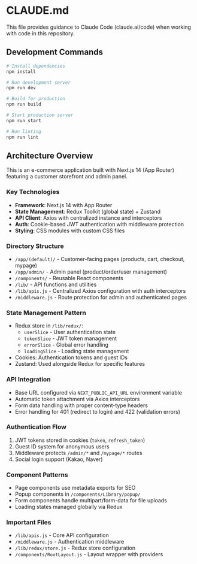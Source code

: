 # CLAUDE.md

This file provides guidance to Claude Code (claude.ai/code) when working with code in this repository.

## Development Commands

```bash
# Install dependencies
npm install

# Run development server
npm run dev

# Build for production
npm run build

# Start production server
npm run start

# Run linting
npm run lint
```

## Architecture Overview

This is an e-commerce application built with Next.js 14 (App Router) featuring a customer storefront and admin panel.

### Key Technologies
- **Framework**: Next.js 14 with App Router
- **State Management**: Redux Toolkit (global state) + Zustand
- **API Client**: Axios with centralized instance and interceptors
- **Auth**: Cookie-based JWT authentication with middleware protection
- **Styling**: CSS modules with custom CSS files

### Directory Structure
- `/app/(default)/` - Customer-facing pages (products, cart, checkout, mypage)
- `/app/admin/` - Admin panel (product/order/user management)
- `/components/` - Reusable React components
- `/lib/` - API functions and utilities
- `/lib/apis.js` - Centralized Axios configuration with auth interceptors
- `/middleware.js` - Route protection for admin and authenticated pages

### State Management Pattern
- Redux store in `/lib/redux/`:
  - `userSlice` - User authentication state
  - `tokenSlice` - JWT token management
  - `errorSlice` - Global error handling
  - `loadingSlice` - Loading state management
- Cookies: Authentication tokens and guest IDs
- Zustand: Used alongside Redux for specific features

### API Integration
- Base URL configured via `NEXT_PUBLIC_API_URL` environment variable
- Automatic token attachment via Axios interceptors
- Form data handling with proper content-type headers
- Error handling for 401 (redirect to login) and 422 (validation errors)

### Authentication Flow
1. JWT tokens stored in cookies (`token`, `refresh_token`)
2. Guest ID system for anonymous users
3. Middleware protects `/admin/*` and `/mypage/*` routes
4. Social login support (Kakao, Naver)

### Component Patterns
- Page components use metadata exports for SEO
- Popup components in `/components/Library/popup/`
- Form components handle multipart/form-data for file uploads
- Loading states managed globally via Redux

### Important Files
- `/lib/apis.js` - Core API configuration
- `/middleware.js` - Authentication middleware
- `/lib/redux/store.js` - Redux store configuration
- `/components/RootLayout.js` - Layout wrapper with providers